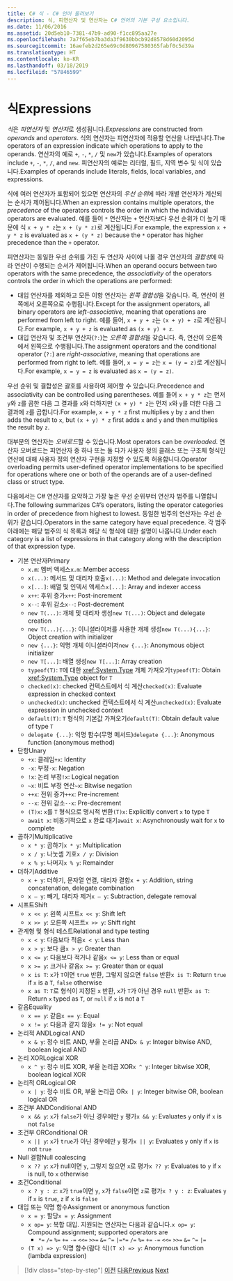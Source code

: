 ```yaml
---
title: C# 식 - C# 언어 둘러보기
description: 식, 피연산자 및 연산자는 C# 언어의 기본 구성 요소입니다.
ms.date: 11/06/2016
ms.assetid: 20d5eb10-7381-47b9-ad90-f1cc895aa27e
ms.openlocfilehash: 7a7f65eb7ba3da3f9630bbcb92d8578d60d2095d
ms.sourcegitcommit: 16aefeb2d265e69c0d80967580365fabf0c5d39a
ms.translationtype: HT
ms.contentlocale: ko-KR
ms.lasthandoff: 03/18/2019
ms.locfileid: "57846599"
---
```

# <a name="expressions"></a><span data-ttu-id="bfeaa-103">식</span><span class="sxs-lookup"><span data-stu-id="bfeaa-103">Expressions</span></span>

<span data-ttu-id="bfeaa-104">*식*은 *피연산자* 및 *연산자*로 생성됩니다.</span><span class="sxs-lookup"><span data-stu-id="bfeaa-104">*Expressions* are constructed from *operands* and *operators*.</span></span> <span data-ttu-id="bfeaa-105">식의 연산자는 피연산자에 적용할 연산을 나타냅니다.</span><span class="sxs-lookup"><span data-stu-id="bfeaa-105">The operators of an expression indicate which operations to apply to the operands.</span></span> <span data-ttu-id="bfeaa-106">연산자의 예로 `+`, `-`, `*`, `/` 및 `new`가 있습니다.</span><span class="sxs-lookup"><span data-stu-id="bfeaa-106">Examples of operators include `+`, `-`, `*`, `/`, and `new`.</span></span> <span data-ttu-id="bfeaa-107">피연산자의 예로는 리터럴, 필드, 지역 변수 및 식이 있습니다.</span><span class="sxs-lookup"><span data-stu-id="bfeaa-107">Examples of operands include literals, fields, local variables, and expressions.</span></span>

<span data-ttu-id="bfeaa-108">식에 여러 연산자가 포함되어 있으면 연산자의 *우선 순위*에 따라 개별 연산자가 계산되는 순서가 제어됩니다.</span><span class="sxs-lookup"><span data-stu-id="bfeaa-108">When an expression contains multiple operators, the *precedence* of the operators controls the order in which the individual operators are evaluated.</span></span> <span data-ttu-id="bfeaa-109">예를 들어 `*` 연산자는 `+` 연산자보다 우선 순위가 더 높기 때문에 식 `x + y * z`는 `x + (y * z)`로 계산됩니다.</span><span class="sxs-lookup"><span data-stu-id="bfeaa-109">For example, the expression `x + y * z` is evaluated as `x + (y * z)` because the `*` operator has higher precedence than the `+` operator.</span></span>

<span data-ttu-id="bfeaa-110">피연산자는 동일한 우선 순위를 가진 두 연산자 사이에 나올 경우 연산자의 *결합성*에 따라 연산이 수행되는 순서가 제어됩니다.</span><span class="sxs-lookup"><span data-stu-id="bfeaa-110">When an operand occurs between two operators with the same precedence, the *associativity* of the operators controls the order in which the operations are performed:</span></span>

* <span data-ttu-id="bfeaa-111">대입 연산자를 제외하고 모든 이항 연산자는 *왼쪽 결합성*을 갖습니다. 즉, 연산이 왼쪽에서 오른쪽으로 수행됩니다.</span><span class="sxs-lookup"><span data-stu-id="bfeaa-111">Except for the assignment operators, all binary operators are *left-associative*, meaning that operations are performed from left to right.</span></span> <span data-ttu-id="bfeaa-112">예를 들어, `x + y + z`는 `(x + y) + z`로 계산됩니다.</span><span class="sxs-lookup"><span data-stu-id="bfeaa-112">For example, `x + y + z` is evaluated as `(x + y) + z`.</span></span>
* <span data-ttu-id="bfeaa-113">대입 연산자 및 조건부 연산자(`?:`)는 *오른쪽 결합성*을 갖습니다. 즉, 연산이 오른쪽에서 왼쪽으로 수행됩니다.</span><span class="sxs-lookup"><span data-stu-id="bfeaa-113">The assignment operators and the conditional operator (`?:`) are *right-associative*, meaning that operations are performed from right to left.</span></span> <span data-ttu-id="bfeaa-114">예를 들어, `x = y = z`는 `x = (y = z)`로 계산됩니다.</span><span class="sxs-lookup"><span data-stu-id="bfeaa-114">For example, `x = y = z` is evaluated as `x = (y = z)`.</span></span>

<span data-ttu-id="bfeaa-115">우선 순위 및 결합성은 괄호를 사용하여 제어할 수 있습니다.</span><span class="sxs-lookup"><span data-stu-id="bfeaa-115">Precedence and associativity can be controlled using parentheses.</span></span> <span data-ttu-id="bfeaa-116">예를 들어 `x + y * z`는 먼저 `y`와 `z`를 곱한 다음 그 결과를 `x`와 더하지만 `(x + y) * z`는 먼저 `x`와 `y`를 더한 다음 그 결과에 `z`를 곱합니다.</span><span class="sxs-lookup"><span data-stu-id="bfeaa-116">For example, `x + y * z` first multiplies `y` by `z` and then adds the result to `x`, but `(x + y) * z` first adds `x` and `y` and then multiplies the result by `z`.</span></span>

<span data-ttu-id="bfeaa-117">대부분의 연산자는 *오버로드*할 수 있습니다.</span><span class="sxs-lookup"><span data-stu-id="bfeaa-117">Most operators can be *overloaded*.</span></span> <span data-ttu-id="bfeaa-118">연산자 오버로드는 피연산자 중 하나 또는 둘 다가 사용자 정의 클래스 또는 구조체 형식인 연산에 대해 사용자 정의 연산자 구현을 지정할 수 있도록 허용합니다.</span><span class="sxs-lookup"><span data-stu-id="bfeaa-118">Operator overloading permits user-defined operator implementations to be specified for operations where one or both of the operands are of a user-defined class or struct type.</span></span>

<span data-ttu-id="bfeaa-119">다음에서는 C# 연산자를 요약하고 가장 높은 우선 순위부터 연산자 범주를 나열합니다.</span><span class="sxs-lookup"><span data-stu-id="bfeaa-119">The following summarizes C#’s operators, listing the operator categories in order of precedence from highest to lowest.</span></span> <span data-ttu-id="bfeaa-120">동일한 범주의 연산자는 우선 순위가 같습니다.</span><span class="sxs-lookup"><span data-stu-id="bfeaa-120">Operators in the same category have equal precedence.</span></span> <span data-ttu-id="bfeaa-121">각 범주 아래에는 해당 범주의 식 목록과 해당 식 형식에 대한 설명이 나옵니다.</span><span class="sxs-lookup"><span data-stu-id="bfeaa-121">Under each category is a list of expressions in that category along with the description of that expression type.</span></span>

* <span data-ttu-id="bfeaa-122">기본 연산자</span><span class="sxs-lookup"><span data-stu-id="bfeaa-122">Primary</span></span>
    - <span data-ttu-id="bfeaa-123">`x.m`: 멤버 액세스</span><span class="sxs-lookup"><span data-stu-id="bfeaa-123">`x.m`: Member access</span></span>
    - <span data-ttu-id="bfeaa-124">`x(...)`: 메서드 및 대리자 호출</span><span class="sxs-lookup"><span data-stu-id="bfeaa-124">`x(...)`: Method and delegate invocation</span></span>
    - <span data-ttu-id="bfeaa-125">`x[...]`: 배열 및 인덱서 액세스</span><span class="sxs-lookup"><span data-stu-id="bfeaa-125">`x[...]`: Array and indexer access</span></span>
    - <span data-ttu-id="bfeaa-126">`x++`: 후위 증가</span><span class="sxs-lookup"><span data-stu-id="bfeaa-126">`x++`: Post-increment</span></span>
    - <span data-ttu-id="bfeaa-127">`x--`: 후위 감소</span><span class="sxs-lookup"><span data-stu-id="bfeaa-127">`x--`: Post-decrement</span></span>
    - <span data-ttu-id="bfeaa-128">`new T(...)`: 개체 및 대리자 생성</span><span class="sxs-lookup"><span data-stu-id="bfeaa-128">`new T(...)`: Object and delegate creation</span></span>
    - <span data-ttu-id="bfeaa-129">`new T(...){...}`: 이니셜라이저를 사용한 개체 생성</span><span class="sxs-lookup"><span data-stu-id="bfeaa-129">`new T(...){...}`: Object creation with initializer</span></span>
    - <span data-ttu-id="bfeaa-130">`new {...}`:  익명 개체 이니셜라이저</span><span class="sxs-lookup"><span data-stu-id="bfeaa-130">`new {...}`:  Anonymous object initializer</span></span>
    - <span data-ttu-id="bfeaa-131">`new T[...]`: 배열 생성</span><span class="sxs-lookup"><span data-stu-id="bfeaa-131">`new T[...]`: Array creation</span></span>
    - <span data-ttu-id="bfeaa-132">`typeof(T)`: `T`에 대한 <xref:System.Type> 개체 가져오기</span><span class="sxs-lookup"><span data-stu-id="bfeaa-132">`typeof(T)`: Obtain <xref:System.Type> object for `T`</span></span>
    - <span data-ttu-id="bfeaa-133">`checked(x)`: checked 컨텍스트에서 식 계산</span><span class="sxs-lookup"><span data-stu-id="bfeaa-133">`checked(x)`: Evaluate expression in checked context</span></span>
    - <span data-ttu-id="bfeaa-134">`unchecked(x)`: unchecked 컨텍스트에서 식 계산</span><span class="sxs-lookup"><span data-stu-id="bfeaa-134">`unchecked(x)`: Evaluate expression in unchecked context</span></span>
    - <span data-ttu-id="bfeaa-135">`default(T)`: `T` 형식의 기본값 가져오기</span><span class="sxs-lookup"><span data-stu-id="bfeaa-135">`default(T)`: Obtain default value of type `T`</span></span>
    - <span data-ttu-id="bfeaa-136">`delegate {...}`: 익명 함수(무명 메서드)</span><span class="sxs-lookup"><span data-stu-id="bfeaa-136">`delegate {...}`: Anonymous function (anonymous method)</span></span>
* <span data-ttu-id="bfeaa-137">단항</span><span class="sxs-lookup"><span data-stu-id="bfeaa-137">Unary</span></span>
    - <span data-ttu-id="bfeaa-138">`+x`: 클레임</span><span class="sxs-lookup"><span data-stu-id="bfeaa-138">`+x`: Identity</span></span>
    - <span data-ttu-id="bfeaa-139">`-x`: 부정</span><span class="sxs-lookup"><span data-stu-id="bfeaa-139">`-x`: Negation</span></span>
    - <span data-ttu-id="bfeaa-140">`!x`: 논리 부정</span><span class="sxs-lookup"><span data-stu-id="bfeaa-140">`!x`: Logical negation</span></span>
    - <span data-ttu-id="bfeaa-141">`~x`: 비트 부정 연산</span><span class="sxs-lookup"><span data-stu-id="bfeaa-141">`~x`: Bitwise negation</span></span>
    - <span data-ttu-id="bfeaa-142">`++x`: 전위 증가</span><span class="sxs-lookup"><span data-stu-id="bfeaa-142">`++x`: Pre-increment</span></span>
    - <span data-ttu-id="bfeaa-143">`--x`: 전위 감소</span><span class="sxs-lookup"><span data-stu-id="bfeaa-143">`--x`: Pre-decrement</span></span>
    - <span data-ttu-id="bfeaa-144">`(T)x`: `x`를 `T` 형식으로 명시적 변환</span><span class="sxs-lookup"><span data-stu-id="bfeaa-144">`(T)x`: Explicitly convert `x` to type `T`</span></span>
    - <span data-ttu-id="bfeaa-145">`await x`: 비동기적으로 `x` 완료 대기</span><span class="sxs-lookup"><span data-stu-id="bfeaa-145">`await x`: Asynchronously wait for `x` to complete</span></span>
* <span data-ttu-id="bfeaa-146">곱하기</span><span class="sxs-lookup"><span data-stu-id="bfeaa-146">Multiplicative</span></span>
    - <span data-ttu-id="bfeaa-147">`x * y`: 곱하기</span><span class="sxs-lookup"><span data-stu-id="bfeaa-147">`x * y`: Multiplication</span></span>
    - <span data-ttu-id="bfeaa-148">`x / y`: 나눗셈 기호</span><span class="sxs-lookup"><span data-stu-id="bfeaa-148">`x / y`: Division</span></span>
    - <span data-ttu-id="bfeaa-149">`x % y`: 나머지</span><span class="sxs-lookup"><span data-stu-id="bfeaa-149">`x % y`: Remainder</span></span>
* <span data-ttu-id="bfeaa-150">더하기</span><span class="sxs-lookup"><span data-stu-id="bfeaa-150">Additive</span></span>
    - <span data-ttu-id="bfeaa-151">`x + y`: 더하기, 문자열 연결, 대리자 결합</span><span class="sxs-lookup"><span data-stu-id="bfeaa-151">`x + y`: Addition, string concatenation, delegate combination</span></span>
    - <span data-ttu-id="bfeaa-152">`x – y`: 빼기, 대리자 제거</span><span class="sxs-lookup"><span data-stu-id="bfeaa-152">`x – y`: Subtraction, delegate removal</span></span>
* <span data-ttu-id="bfeaa-153">시프트</span><span class="sxs-lookup"><span data-stu-id="bfeaa-153">Shift</span></span>
    - <span data-ttu-id="bfeaa-154">`x << y`: 왼쪽 시프트</span><span class="sxs-lookup"><span data-stu-id="bfeaa-154">`x << y`: Shift left</span></span>
    - <span data-ttu-id="bfeaa-155">`x >> y`: 오른쪽 시프트</span><span class="sxs-lookup"><span data-stu-id="bfeaa-155">`x >> y`: Shift right</span></span>
* <span data-ttu-id="bfeaa-156">관계형 및 형식 테스트</span><span class="sxs-lookup"><span data-stu-id="bfeaa-156">Relational and type testing</span></span>
    - <span data-ttu-id="bfeaa-157">`x < y`: 다음보다 적음</span><span class="sxs-lookup"><span data-stu-id="bfeaa-157">`x < y`: Less than</span></span>
    - <span data-ttu-id="bfeaa-158">`x > y`: 보다 큼</span><span class="sxs-lookup"><span data-stu-id="bfeaa-158">`x > y`: Greater than</span></span>
    - <span data-ttu-id="bfeaa-159">`x <= y`: 다음보다 적거나 같음</span><span class="sxs-lookup"><span data-stu-id="bfeaa-159">`x <= y`: Less than or equal</span></span>
    - <span data-ttu-id="bfeaa-160">`x >= y`: 크거나 같음</span><span class="sxs-lookup"><span data-stu-id="bfeaa-160">`x >= y`: Greater than or equal</span></span>
    - <span data-ttu-id="bfeaa-161">`x is T`: `x`가 `T`이면 `true` 반환, 그렇지 않으면 `false` 반환</span><span class="sxs-lookup"><span data-stu-id="bfeaa-161">`x is T`: Return `true` if `x` is a `T`, `false` otherwise</span></span>
    - <span data-ttu-id="bfeaa-162">`x as T`: `T`로 형식이 지정된 `x` 반환, `x`가 `T`가 아닌 경우 `null` 반환</span><span class="sxs-lookup"><span data-stu-id="bfeaa-162">`x as T`: Return `x` typed as `T`, or `null` if `x` is not a `T`</span></span>
* <span data-ttu-id="bfeaa-163">같음</span><span class="sxs-lookup"><span data-stu-id="bfeaa-163">Equality</span></span>
    - <span data-ttu-id="bfeaa-164">`x == y`: 같음</span><span class="sxs-lookup"><span data-stu-id="bfeaa-164">`x == y`: Equal</span></span>
    - <span data-ttu-id="bfeaa-165">`x != y`: 다음과 같지 않음</span><span class="sxs-lookup"><span data-stu-id="bfeaa-165">`x != y`: Not equal</span></span>
* <span data-ttu-id="bfeaa-166">논리적 AND</span><span class="sxs-lookup"><span data-stu-id="bfeaa-166">Logical AND</span></span>
    - <span data-ttu-id="bfeaa-167">`x & y`: 정수 비트 AND, 부울 논리곱 AND</span><span class="sxs-lookup"><span data-stu-id="bfeaa-167">`x & y`: Integer bitwise AND, boolean logical AND</span></span>
* <span data-ttu-id="bfeaa-168">논리 XOR</span><span class="sxs-lookup"><span data-stu-id="bfeaa-168">Logical XOR</span></span>
    - <span data-ttu-id="bfeaa-169">`x ^ y`: 정수 비트 XOR, 부울 논리곱 XOR</span><span class="sxs-lookup"><span data-stu-id="bfeaa-169">`x ^ y`: Integer bitwise XOR, boolean logical XOR</span></span>
* <span data-ttu-id="bfeaa-170">논리적 OR</span><span class="sxs-lookup"><span data-stu-id="bfeaa-170">Logical OR</span></span>
    - <span data-ttu-id="bfeaa-171">`x | y`: 정수 비트 OR, 부울 논리곱 OR</span><span class="sxs-lookup"><span data-stu-id="bfeaa-171">`x | y`: Integer bitwise OR, boolean logical OR</span></span>
* <span data-ttu-id="bfeaa-172">조건부 AND</span><span class="sxs-lookup"><span data-stu-id="bfeaa-172">Conditional AND</span></span>
    - <span data-ttu-id="bfeaa-173">`x && y`: `x`가 `false`가 아닌 경우에만 `y` 평가</span><span class="sxs-lookup"><span data-stu-id="bfeaa-173">`x && y`: Evaluates `y` only if `x` is not `false`</span></span>
* <span data-ttu-id="bfeaa-174">조건부 OR</span><span class="sxs-lookup"><span data-stu-id="bfeaa-174">Conditional OR</span></span>
    - <span data-ttu-id="bfeaa-175">`x || y`: `x`가 `true`가 아닌 경우에만 `y` 평가</span><span class="sxs-lookup"><span data-stu-id="bfeaa-175">`x || y`: Evaluates `y` only if `x` is not `true`</span></span>
* <span data-ttu-id="bfeaa-176">Null 결합</span><span class="sxs-lookup"><span data-stu-id="bfeaa-176">Null coalescing</span></span>
    - <span data-ttu-id="bfeaa-177">`x ?? y`: `x`가 null이면 `y`, 그렇지 않으면 `x`로 평가</span><span class="sxs-lookup"><span data-stu-id="bfeaa-177">`x ?? y`: Evaluates to `y` if `x` is null, to `x` otherwise</span></span>
* <span data-ttu-id="bfeaa-178">조건</span><span class="sxs-lookup"><span data-stu-id="bfeaa-178">Conditional</span></span>
    - <span data-ttu-id="bfeaa-179">`x ? y : z`: `x`가 `true`이면 `y`, `x`가 `false`이면 `z`로 평가</span><span class="sxs-lookup"><span data-stu-id="bfeaa-179">`x ? y : z`: Evaluates `y` if `x` is `true`, `z` if `x` is `false`</span></span>
* <span data-ttu-id="bfeaa-180">대입 또는 익명 함수</span><span class="sxs-lookup"><span data-stu-id="bfeaa-180">Assignment or anonymous function</span></span>
    - <span data-ttu-id="bfeaa-181">`x = y`: 할당</span><span class="sxs-lookup"><span data-stu-id="bfeaa-181">`x = y`: Assignment</span></span>
    - <span data-ttu-id="bfeaa-182">`x op= y`: 복합 대입. 지원되는 연산자는 다음과 같습니다.</span><span class="sxs-lookup"><span data-stu-id="bfeaa-182">`x op= y`: Compound assignment; supported operators are</span></span>
        - <span data-ttu-id="bfeaa-183">`*=`   `/=`   `%=`   `+=`   `-=`   `<<=`   `>>=`   `&=`  `^=`  `|=`</span><span class="sxs-lookup"><span data-stu-id="bfeaa-183">`*=`   `/=`   `%=`   `+=`   `-=`   `<<=`   `>>=`   `&=`  `^=`  `|=`</span></span>
    - <span data-ttu-id="bfeaa-184">`(T x) => y`: 익명 함수(람다 식)</span><span class="sxs-lookup"><span data-stu-id="bfeaa-184">`(T x) => y`: Anonymous function (lambda expression)</span></span>

> [!div class="step-by-step"]
> <span data-ttu-id="bfeaa-185">[이전](types-and-variables.md)
> [다음](statements.md)</span><span class="sxs-lookup"><span data-stu-id="bfeaa-185">[Previous](types-and-variables.md)
[Next](statements.md)</span></span>
